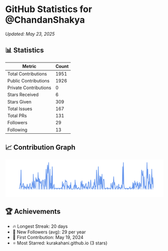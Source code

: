 # GitHub Statistics for @ChandanShakya
*Updated: May 23, 2025*

## 📊 Statistics
| Metric | Count |
|--------|--------|
| Total Contributions | 1951 |
| Public Contributions | 1926 |
| Private Contributions | 0 |
| Stars Received | 6 |
| Stars Given | 309 |
| Total Issues | 167 |
| Total PRs | 131 |
| Followers | 29 |
| Following | 13 |

## 📈 Contribution Graph

![Contribution Graph](./contribution_graph.png)

## 🏆 Achievements

- 🔥 Longest Streak: 20 days
- 👥 New Followers (avg): 29 per year
- 📅 First Contribution: May 19, 2024
- ⭐ Most Starred: kurakahani.github.io (3 stars)
